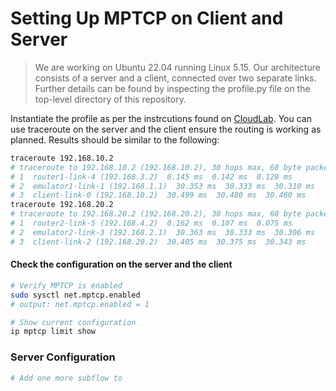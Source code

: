 # Setting Up MPTCP on Client and Server
>We are working on Ubuntu 22.04 running Linux 5.15. Our architecture consists of a server and a client, connected over two separate links.
Further details can be found by inspecting the profile.py file on the top-level directory of this repository.

Instantiate the profile as per the instrcutions found on [CloudLab](../CloudLab/README.md).
You can use traceroute on the server and the client ensure the routing is working as planned. Results should be similar to the following:
```bash
traceroute 192.168.10.2
# traceroute to 192.168.10.2 (192.168.10.2), 30 hops max, 60 byte packets
# 1  router1-link-4 (192.168.3.2)  0.145 ms  0.142 ms  0.120 ms
# 2  emulator1-link-1 (192.168.1.1)  30.353 ms  30.333 ms  30.310 ms
# 3  client-link-0 (192.168.10.2)  30.499 ms  30.480 ms  30.460 ms
traceroute 192.168.20.2
# traceroute to 192.168.20.2 (192.168.20.2), 30 hops max, 60 byte packets
# 1  router2-link-5 (192.168.4.2)  0.162 ms  0.107 ms  0.075 ms
# 2  emulator2-link-3 (192.168.2.1)  30.363 ms  30.333 ms  30.306 ms
# 3  client-link-2 (192.168.20.2)  30.405 ms  30.375 ms  30.343 ms
```



#### Check the configuration on the server and the client
```bash
# Verify MPTCP is enabled
sudo sysctl net.mptcp.enabled
# output: net.mptcp.enabled = 1

# Show current configuration
ip mptcp limit show
```
### Server Configuration
```bash
# Add one more subflow to 
```

